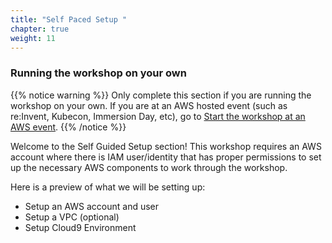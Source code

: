 ```yaml
---
title: "Self Paced Setup "
chapter: true
weight: 11
---
```


### Running the workshop on your own

{{% notice warning %}}
Only complete this section if you are running the workshop on your own. If you are at an AWS hosted event (such as re:Invent, Kubecon, Immersion Day, etc), go to [Start the workshop at an AWS event](aws_event.html).
{{% /notice %}}

Welcome to the Self Guided Setup section! This workshop requires an AWS account where there is IAM user/identity that has proper permissions to set up the necessary AWS components to work through the workshop.

Here is a preview of what we will be setting up:
- Setup an AWS account and user
- Setup a VPC (optional)
- Setup Cloud9 Environment